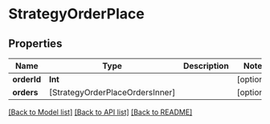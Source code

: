 # StrategyOrderPlace

## Properties
Name | Type | Description | Notes
------------ | ------------- | ------------- | -------------
**orderId** | **Int** |  | [optional] 
**orders** | [StrategyOrderPlaceOrdersInner] |  | [optional] 

[[Back to Model list]](../README.md#models) [[Back to API list]](../README.md#api-endpoints) [[Back to README]](../README.md)


